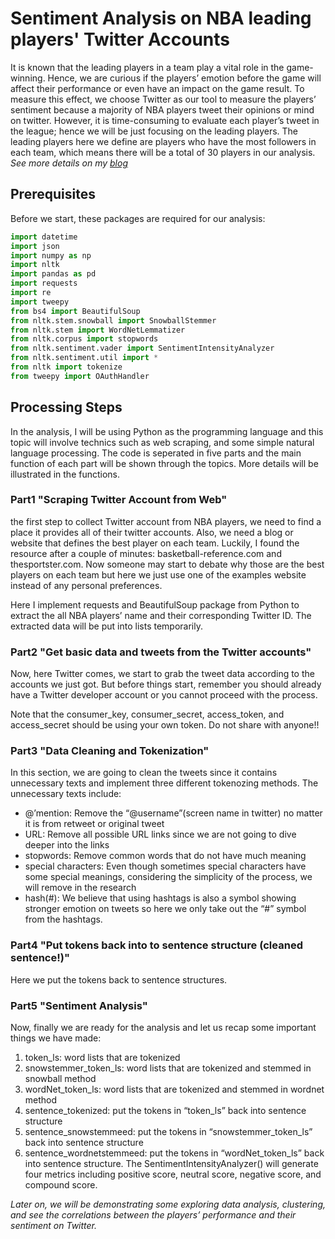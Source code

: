 # Sentiment Analysis on NBA leading players' Twitter Accounts 
It is known that the leading players in a team play a vital role in the game-winning. Hence, we are curious if the players’ emotion before the game will affect their performance or even have an impact on the game result. To measure this effect, we choose Twitter as our tool to measure the players’ sentiment because a majority of NBA players tweet their opinions or mind on twitter. However, it is time-consuming to evaluate each player’s tweet in the league; hence we will be just focusing on the leading players. The leading players here we define are players who have the most followers in each team, which means there will be a total of 30 players in our analysis.
*See more details on my [blog](https://medium.com/@intelchou/do-tweets-from-nba-leading-players-have-correlations-with-their-performance-7358c79aa216)*
## Prerequisites
Before we start, these packages are required for our analysis:
```Python
import datetime
import json
import numpy as np
import nltk
import pandas as pd
import requests
import re
import tweepy
from bs4 import BeautifulSoup
from nltk.stem.snowball import SnowballStemmer
from nltk.stem import WordNetLemmatizer
from nltk.corpus import stopwords
from nltk.sentiment.vader import SentimentIntensityAnalyzer
from nltk.sentiment.util import *
from nltk import tokenize
from tweepy import OAuthHandler
```

## Processing Steps
In the analysis, I will be using Python as the programming language and this topic will involve technics such as web scraping, and some simple natural language processing. The code is seperated in five parts and the main function of each part will be shown through the topics. More details will be illustrated in the functions.

### Part1 "Scraping Twitter Account from Web"
the first step to collect Twitter account from NBA players, we need to find a place it provides all of their twitter accounts. Also, we need a blog or website that defines the best player on each team. Luckily, I found the resource after a couple of minutes: basketball-reference.com and thesportster.com. Now someone may start to debate why those are the best players on each team but here we just use one of the examples website instead of any personal preferences.

Here I implement requests and BeautifulSoup package from Python to extract the all NBA players’ name and their corresponding Twitter ID. The extracted data will be put into lists temporarily.

### Part2 "Get basic data and tweets from the Twitter accounts"
Now, here Twitter comes, we start to grab the tweet data according to the accounts we just got. But before things start, remember you should already have a Twitter developer account or you cannot proceed with the process.

Note that the consumer_key, consumer_secret, access_token, and access_secret should be using your own token. Do not share with anyone!!

### Part3 "Data Cleaning and Tokenization"
In this section, we are going to clean the tweets since it contains unnecessary texts and implement three different tokenozing methods. 
The unnecessary texts include:
* @’mention: Remove the “@username”(screen name in twitter) no matter it is from retweet or original tweet
* URL: Remove all possible URL links since we are not going to dive deeper into the links
* stopwords: Remove common words that do not have much meaning
* special characters: Even though sometimes special characters have some special meanings, considering the simplicity of the process, we will remove in the research
* hash(#): We believe that using hashtags is also a symbol showing stronger emotion on tweets so here we only take out the “#” symbol from the hashtags.

### Part4 "Put tokens back into to sentence structure (cleaned sentence!)"
Here we put the tokens back to sentence structures.

### Part5 "Sentiment Analysis"
Now, finally we are ready for the analysis and let us recap some important things we have made:

1. token_ls: word lists that are tokenized
2. snowstemmer_token_ls: word lists that are tokenized and stemmed in snowball method
3. wordNet_token_ls: word lists that are tokenized and stemmed in wordnet method
4. sentence_tokenized: put the tokens in “token_ls” back into sentence structure
5. sentence_snowstemmeed: put the tokens in “snowstemmer_token_ls” back into sentence structure
6. sentence_wordnetstemmeed: put the tokens in “wordNet_token_ls” back into sentence structure. The SentimentIntensityAnalyzer() will generate four metrics including positive score, neutral score, negative score, and compound score.

*Later on, we will be demonstrating some exploring data analysis, clustering, and see the correlations between the players’ performance and their sentiment on Twitter.*
